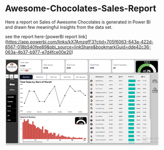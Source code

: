 # Awesome-Chocolates-Sales-Report
Here a report on Sales of Awesome Chocolates is generated in Power BI and drawn few meaningful insights from the data set.

see the report here-[powerBi report link] (https://app.powerbi.com/links/kX7AmzgfF3?ctid=705f6063-643a-422d-8567-018b540fee89&pbi_source=linkShare&bookmarkGuid=dde42c36-063a-4b37-b977-e7d4fce00e20)

﻿﻿![Portfolio dashboard](pbi_project.PNG)
